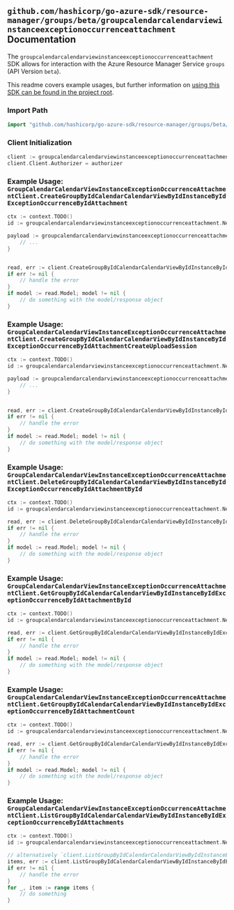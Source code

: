 
## `github.com/hashicorp/go-azure-sdk/resource-manager/groups/beta/groupcalendarcalendarviewinstanceexceptionoccurrenceattachment` Documentation

The `groupcalendarcalendarviewinstanceexceptionoccurrenceattachment` SDK allows for interaction with the Azure Resource Manager Service `groups` (API Version `beta`).

This readme covers example usages, but further information on [using this SDK can be found in the project root](https://github.com/hashicorp/go-azure-sdk/tree/main/docs).

### Import Path

```go
import "github.com/hashicorp/go-azure-sdk/resource-manager/groups/beta/groupcalendarcalendarviewinstanceexceptionoccurrenceattachment"
```


### Client Initialization

```go
client := groupcalendarcalendarviewinstanceexceptionoccurrenceattachment.NewGroupCalendarCalendarViewInstanceExceptionOccurrenceAttachmentClientWithBaseURI("https://management.azure.com")
client.Client.Authorizer = authorizer
```


### Example Usage: `GroupCalendarCalendarViewInstanceExceptionOccurrenceAttachmentClient.CreateGroupByIdCalendarCalendarViewByIdInstanceByIdExceptionOccurrenceByIdAttachment`

```go
ctx := context.TODO()
id := groupcalendarcalendarviewinstanceexceptionoccurrenceattachment.NewGroupCalendarCalendarViewInstanceExceptionOccurrenceID("groupIdValue", "eventIdValue", "eventId1Value", "eventId2Value")

payload := groupcalendarcalendarviewinstanceexceptionoccurrenceattachment.Attachment{
	// ...
}


read, err := client.CreateGroupByIdCalendarCalendarViewByIdInstanceByIdExceptionOccurrenceByIdAttachment(ctx, id, payload)
if err != nil {
	// handle the error
}
if model := read.Model; model != nil {
	// do something with the model/response object
}
```


### Example Usage: `GroupCalendarCalendarViewInstanceExceptionOccurrenceAttachmentClient.CreateGroupByIdCalendarCalendarViewByIdInstanceByIdExceptionOccurrenceByIdAttachmentCreateUploadSession`

```go
ctx := context.TODO()
id := groupcalendarcalendarviewinstanceexceptionoccurrenceattachment.NewGroupCalendarCalendarViewInstanceExceptionOccurrenceID("groupIdValue", "eventIdValue", "eventId1Value", "eventId2Value")

payload := groupcalendarcalendarviewinstanceexceptionoccurrenceattachment.CreateGroupByIdCalendarCalendarViewByIdInstanceByIdExceptionOccurrenceByIdAttachmentCreateUploadSessionRequest{
	// ...
}


read, err := client.CreateGroupByIdCalendarCalendarViewByIdInstanceByIdExceptionOccurrenceByIdAttachmentCreateUploadSession(ctx, id, payload)
if err != nil {
	// handle the error
}
if model := read.Model; model != nil {
	// do something with the model/response object
}
```


### Example Usage: `GroupCalendarCalendarViewInstanceExceptionOccurrenceAttachmentClient.DeleteGroupByIdCalendarCalendarViewByIdInstanceByIdExceptionOccurrenceByIdAttachmentById`

```go
ctx := context.TODO()
id := groupcalendarcalendarviewinstanceexceptionoccurrenceattachment.NewGroupCalendarCalendarViewInstanceExceptionOccurrenceAttachmentID("groupIdValue", "eventIdValue", "eventId1Value", "eventId2Value", "attachmentIdValue")

read, err := client.DeleteGroupByIdCalendarCalendarViewByIdInstanceByIdExceptionOccurrenceByIdAttachmentById(ctx, id)
if err != nil {
	// handle the error
}
if model := read.Model; model != nil {
	// do something with the model/response object
}
```


### Example Usage: `GroupCalendarCalendarViewInstanceExceptionOccurrenceAttachmentClient.GetGroupByIdCalendarCalendarViewByIdInstanceByIdExceptionOccurrenceByIdAttachmentById`

```go
ctx := context.TODO()
id := groupcalendarcalendarviewinstanceexceptionoccurrenceattachment.NewGroupCalendarCalendarViewInstanceExceptionOccurrenceAttachmentID("groupIdValue", "eventIdValue", "eventId1Value", "eventId2Value", "attachmentIdValue")

read, err := client.GetGroupByIdCalendarCalendarViewByIdInstanceByIdExceptionOccurrenceByIdAttachmentById(ctx, id)
if err != nil {
	// handle the error
}
if model := read.Model; model != nil {
	// do something with the model/response object
}
```


### Example Usage: `GroupCalendarCalendarViewInstanceExceptionOccurrenceAttachmentClient.GetGroupByIdCalendarCalendarViewByIdInstanceByIdExceptionOccurrenceByIdAttachmentCount`

```go
ctx := context.TODO()
id := groupcalendarcalendarviewinstanceexceptionoccurrenceattachment.NewGroupCalendarCalendarViewInstanceExceptionOccurrenceID("groupIdValue", "eventIdValue", "eventId1Value", "eventId2Value")

read, err := client.GetGroupByIdCalendarCalendarViewByIdInstanceByIdExceptionOccurrenceByIdAttachmentCount(ctx, id)
if err != nil {
	// handle the error
}
if model := read.Model; model != nil {
	// do something with the model/response object
}
```


### Example Usage: `GroupCalendarCalendarViewInstanceExceptionOccurrenceAttachmentClient.ListGroupByIdCalendarCalendarViewByIdInstanceByIdExceptionOccurrenceByIdAttachments`

```go
ctx := context.TODO()
id := groupcalendarcalendarviewinstanceexceptionoccurrenceattachment.NewGroupCalendarCalendarViewInstanceExceptionOccurrenceID("groupIdValue", "eventIdValue", "eventId1Value", "eventId2Value")

// alternatively `client.ListGroupByIdCalendarCalendarViewByIdInstanceByIdExceptionOccurrenceByIdAttachments(ctx, id)` can be used to do batched pagination
items, err := client.ListGroupByIdCalendarCalendarViewByIdInstanceByIdExceptionOccurrenceByIdAttachmentsComplete(ctx, id)
if err != nil {
	// handle the error
}
for _, item := range items {
	// do something
}
```
